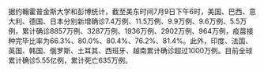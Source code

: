 据约翰霍普金斯大学和彭博统计，截至美东时间7月9日下午6时，美国、巴西、意大利、德国、日本分别新增确诊7.4万例、11.5万例、9.9万例、9.6万例、5.5万例，累计确诊8857万例、3287万例、1936万例、2902万例、964万例，疫苗接种完毕比率为66.3%、80.0%、80.4%、76.2%、81.4%。此外，印度、法国、英国、韩国、俄罗斯、土耳其、西班牙、越南累计确诊超过1000万例。目前全球累计确诊5.55亿例，累计死亡635万例。